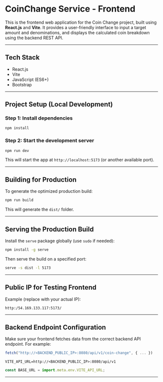 # CoinChange Service - Frontend

This is the frontend web application for the Coin Change project, built using **React.js** and **Vite**. It provides a user-friendly interface to input a target amount and denominations, and displays the calculated coin breakdown using the backend REST API.

---

## Tech Stack

- React.js  
- Vite  
- JavaScript (ES6+)  
- Bootstrap 

---

## Project Setup (Local Development)

### Step 1: Install dependencies

```bash
npm install
```

### Step 2: Start the development server

```bash
npm run dev
```

This will start the app at `http://localhost:5173` (or another available port).

---

## Building for Production

To generate the optimized production build:

```bash
npm run build
```

This will generate the `dist/` folder.

---

## Serving the Production Build

Install the `serve` package globally (use `sudo` if needed):

```bash
npm install -g serve
```

Then serve the build on a specified port:

```bash
serve -s dist -l 5173
```

---

## Public IP for Testing Frontend

Example (replace with your actual IP):

```
http:/54.169.133.117:5173/
```

---

## Backend Endpoint Configuration

Make sure your frontend fetches data from the correct backend API endpoint. For example:

```javascript
fetch("http://<BACKEND_PUBLIC_IP>:8080/api/v1/coin-change", { ... })
```


```env
VITE_API_URL=http://<BACKEND_PUBLIC_IP>:8080/api/v1
```


```js
const BASE_URL = import.meta.env.VITE_API_URL;
```

---

